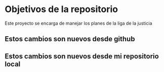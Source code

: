 # Objetivos de la repositorio

Este proyecto se encarga de manejar los planes de la liga de la justicia


## Estos cambios son nuevos desde github


## Estos cambios son nuevos desde mi repositorio local
